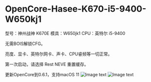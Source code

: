 # OpenCore-Hasee-K670-i5-9400-W650kj1


型号：神州战神 K670E
模具：W650jk1
CPU：英特尔 i5-9400

无需BOIS解锁CFG。


亮度、显卡、英特尔网卡、声卡、CPU睿频等一切正常。




第一次启动，请选择 Rest NEVE 重置缓存。


更新OpenCore到0.6.1，支持macOS 11
![Image text](https://github.com/IvanJIang01/OpenCore-Hasee-K670-i5-9400-W650kj1/blob/master/%E5%9B%BE%E7%89%875.jpg)
![Image text](https://github.com/IvanJIang01/OpenCore-Hasee-K670-i5-9400-W650kj1/blob/master/%E5%9B%BE%E7%89%872.jpg)


